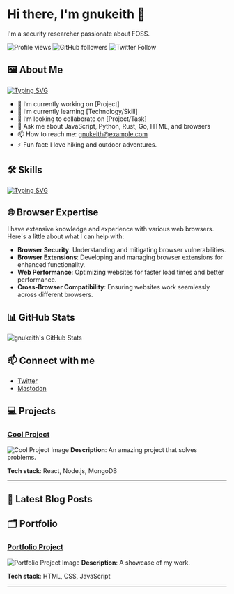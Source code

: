 # Hi there, I'm gnukeith 👋

I'm a security researcher passionate about FOSS.

![Profile views](https://img.shields.io/github/watchers/gnukeith/gnukeith?label=Profile%20views&style=social)
![GitHub followers](https://img.shields.io/github/followers/gnukeith?label=Follow&style=social)
![Twitter Follow](https://img.shields.io/twitter/follow/gnukeith?style=social)

## 🖼️ About Me

[![Typing SVG](http://readme-typing-svg.herokuapp.com/?font=JetBrains+Mono&pause=1000&color=00FF00&center=true&vCenter=true&width=435&lines=Haiiiii+I'm+gnukeith)](https://zeusteam.dev/)

- 🔭 I’m currently working on [Project]
- 🌱 I’m currently learning [Technology/Skill]
- 👯 I’m looking to collaborate on [Project/Task]
- 💬 Ask me about JavaScript, Python, Rust, Go, HTML, and browsers
- 📫 How to reach me: gnukeith@example.com
- ⚡ Fun fact: I love hiking and outdoor adventures.

## 🛠️ Skills

[![Typing SVG](http://readme-typing-svg.herokuapp.com/?font=JetBrains+Mono&pause=1000&color=00FF00&random=false&width=435&lines=Python;HTML;CSS;JS;C%23)](https://zeusteam.dev/)

## 🌐 Browser Expertise

I have extensive knowledge and experience with various web browsers. Here's a little about what I can help with:
- **Browser Security**: Understanding and mitigating browser vulnerabilities.
- **Browser Extensions**: Developing and managing browser extensions for enhanced functionality.
- **Web Performance**: Optimizing websites for faster load times and better performance.
- **Cross-Browser Compatibility**: Ensuring websites work seamlessly across different browsers.

## 📊 GitHub Stats

![gnukeith's GitHub Stats](https://github-readme-stats.vercel.app/api?username=gnukeith&show_icons=true&theme=radical)

## 📫 Connect with me

- [Twitter](https://x.com/gnukeith)
- [Mastodon](https://mastodon.social/@keith684)

## 💻 Projects

### [Cool Project](https://github.com/gnukeith/cool-project)
![Cool Project Image](https://user-images.githubusercontent.com/123456789/your-project-image.png)
**Description**: An amazing project that solves problems.

**Tech stack**: React, Node.js, MongoDB

---

## 📖 Latest Blog Posts
<!-- BLOG-POST-LIST:START -->
<!-- BLOG-POST-LIST:END -->

## 🗂️ Portfolio

### [Portfolio Project](https://github.com/gnukeith/portfolio-project)
![Portfolio Project Image](https://user-images.githubusercontent.com/123456789/your-project-image.png)
**Description**: A showcase of my work.

**Tech stack**: HTML, CSS, JavaScript

---
